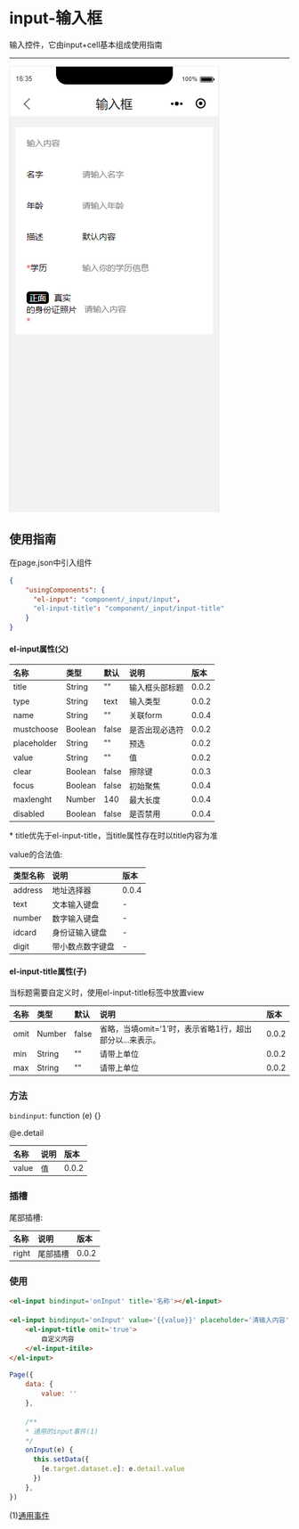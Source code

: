 # input-输入框

输入控件，它由input+cell基本组成使用指南

---

![](/assets/input01.png)

## 使用指南

在page.json中引入组件

```json
{
    "usingComponents": {
      "el-input": "component/_input/input"，
      "el-input-title": "component/_input/input-title"
    }
}
```

#### el-input属性\(父\)

| 名称 | 类型 | 默认 | 说明 | 版本 |
| :--- | :--- | :--- | :--- | :--- |
| title | String | "" | 输入框头部标题 | 0.0.2 |
| type | String | text | 输入类型 | 0.0.2 |
| name | String | "" | 关联form | 0.0.4 |
| mustchoose | Boolean | false | 是否出现必选符 | 0.0.2 |
| placeholder | String | "" | 预选 | 0.0.2 |
| value | String | "" | 值 | 0.0.2 |
| clear | Boolean | false | 擦除键 | 0.0.3 |
| focus | Boolean | false | 初始聚焦 | 0.0.4 |
| maxlenght | Number | 140 | 最大长度 | 0.0.4 |
| disabled | Boolean | false | 是否禁用 | 0.0.4 |

\* title优先于el-input-title，当title属性存在时以title内容为准

value的合法值:

| 类型名称 | 说明 | 版本 |
| :--- | :--- | :--- |
| address | 地址选择器 | 0.0.4 |
| text | 文本输入键盘 | - |
| number | 数字输入键盘 | - |
| idcard | 身份证输入键盘 | - |
| digit | 带小数点数字键盘 | - |

#### el-input-title属性\(子\)

当标题需要自定义时，使用el-input-title标签中放置view

| 名称 | 类型 | 默认 | 说明 | 版本 |
| :--- | :--- | :--- | :--- | :--- |
| omit | Number | false | 省略，当填omit=‘1’时，表示省略1行，超出部分以...来表示。 | 0.0.2 |
| min | String | "" | 请带上单位 | 0.0.2 |
| max | String | "" | 请带上单位 | 0.0.2 |

### 方法

`bindinput`: function \(e\) {}

@e.detail

| 名称 | 说明 | 版本 |
| :--- | :--- | :--- |
| value | 值 | 0.0.2 |

### 插槽

尾部插槽:

| 名称 | 说明 | 版本 |
| :--- | :--- | :--- |
| right | 尾部插槽 | 0.0.2 |

### 使用

```html
<el-input bindinput='onInput' title='名称'></el-input>

<el-input bindinput='onInput' value='{{value}}' placeholder='清输入内容' data-e='value'>
    <el-input-title omit='true'>
        自定义内容
    </el-input-itile>
</el-input>
```

```js
Page({
    data: {
        value: ''
    },

    /**
    * 通用的input事件(1)
    */
    onInput(e) {
      this.setData({
        [e.target.dataset.e]: e.detail.value
      })
    },
})
```

\(1\)[通用事件](/tong-yong-shi-jian.md)

